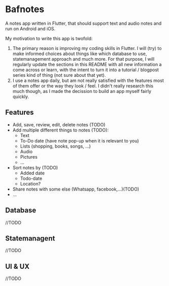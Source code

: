 # Bafnotes

A notes app written in Flutter, that should support text and audio notes and run on Android and iOS.

My motivation to write this app is twofold:
1. The primary reason is improving my coding skills in Flutter. I will (try) to make informed choices about things like which database to use, statemanagement approach and much more. For that purpose, I will regularly update the sections in this README with all new information a come across or learn, with the intent to turn it into a tutorial / blogpost series kind of thing (not sure about that yet). 
2. I use a notes app daily, but am not really satisfied with the features most of them offer or the way they look / feel. I didn't really research this much though, as I made the decission to build an app myself fairly quickly.

## Features
* Add, save, review, edit, delete notes (TODO)
* Add multiple different things to notes (TODO):
  * Text
  * To-Do date (have note pop-up when it is relevant to you)
  * Lists (shopping, books, songs, ...)
  * Audio
  * Pictures
  * ...
* Sort notes by (TODO)
  * Added date
  * Todo-date
  * Location?
 * Share notes with some else (Whatsapp, facebook,...)(TODO)
 * ...
 
## Database
//TODO
## Statemanagent
//TODO
## UI & UX
//TODO


